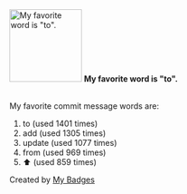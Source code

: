 <img src="https://github.com/my-badges/my-badges/blob/master/src/all-badges/favorite-word/favorite-word.png?raw=true" alt="My favorite word is &quot;to&quot;." title="My favorite word is &quot;to&quot;." width="128">
<strong>My favorite word is &quot;to&quot;.</strong>
<br><br>

My favorite commit message words are:

1. to (used 1401 times)
2. add (used 1305 times)
3. update (used 1077 times)
4. from (used 969 times)
5. :arrow_up: (used 859 times)


Created by <a href="https://github.com/my-badges/my-badges">My Badges</a>